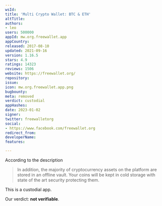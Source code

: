 ```yaml
---
wsId: 
title: 'Multi Crypto Wallet: BTC & ETH'
altTitle: 
authors:
- leo
users: 500000
appId: mw.org.freewallet.app
appCountry: 
released: 2017-08-10
updated: 2021-09-16
version: 1.16.5
stars: 4.9
ratings: 14323
reviews: 1506
website: https://freewallet.org/
repository: 
issue: 
icon: mw.org.freewallet.app.png
bugbounty: 
meta: removed
verdict: custodial
appHashes: 
date: 2023-01-02
signer: 
twitter: freewalletorg
social:
- https://www.facebook.com/freewallet.org
redirect_from: 
developerName: 
features: 

---
```


According to the description

> In addition, the majority of cryptocurrency assets on the platform are stored
  in an offline vault. Your coins will be kept in cold storage with state of the
  art security protecting them.

This is a custodial app.

Our verdict: **not verifiable**.
